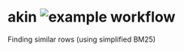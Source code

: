 # akin ![example workflow](https://github.com/mourjo/akin/actions/workflows/maven.yml/badge.svg)

Finding similar rows (using simplified BM25)
